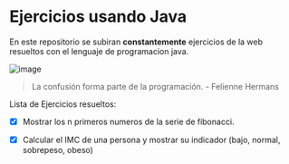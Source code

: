 # Ejercicios usando Java

En este repositorio se subiran **constantemente** ejercicios de la web resueltos con el lenguaje de programacion java.

![image](https://github.com/DevCenDev/EjerciciosJava/assets/163605967/d3a90e6e-00ab-47b6-b50d-2342158910a6)



>La confusión forma parte de la programación. - Felienne Hermans

Lista de Ejercicios resueltos:


- [x] Mostrar los n primeros numeros de la serie de fibonacci.

- [x] Calcular el IMC de una persona y mostrar su indicador (bajo, normal, sobrepeso, obeso)

